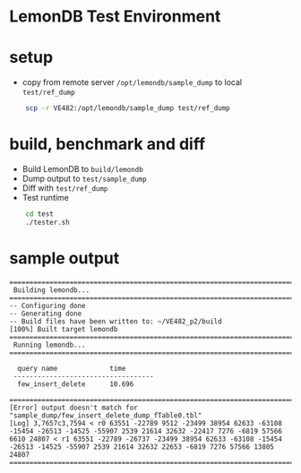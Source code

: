 # LemonDB Test Environment

# setup

- copy from remote server `/opt/lemondb/sample_dump` to local `test/ref_dump`

```bash
    scp -r VE482:/opt/lemondb/sample_dump test/ref_dump
```

# build, benchmark and diff

- Build LemonDB to `build/lemondb`
- Dump output to `test/sample_dump`
- Diff with `test/ref_dump`
- Test runtime

```bash
    cd test
    ./tester.sh
```

# sample output

```log
=================================================================================
 Building lemondb...
=================================================================================
-- Configuring done
-- Generating done
-- Build files have been written to: ~/VE482_p2/build
[100%] Built target lemondb
=================================================================================
 Running lemondb...
=================================================================================

  query name             time
 -----------------------------------
  few_insert_delete      10.696

=================================================================================
[Error] output doesn't match for "sample_dump/few_insert_delete_dump_fTable0.tbl"
[Log] 3,7657c3,7594 < r0 63551 -22789 9512 -23499 38954 62633 -63108 -15454 -26513 -14525 -55907 2539 21614 32632 -22417 7276 -6819 57566 6610 24807 < r1 63551 -22789 -26737 -23499 38954 62633 -63108 -15454 -26513 -14525 -55907 2539 21614 32632 22653 -6819 7276 57566 13805 24807
=================================================================================
```
